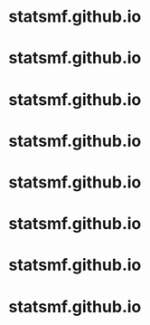 # statsmf.github.io
# statsmf.github.io
# statsmf.github.io
# statsmf.github.io
# statsmf.github.io
# statsmf.github.io
# statsmf.github.io
# statsmf.github.io
